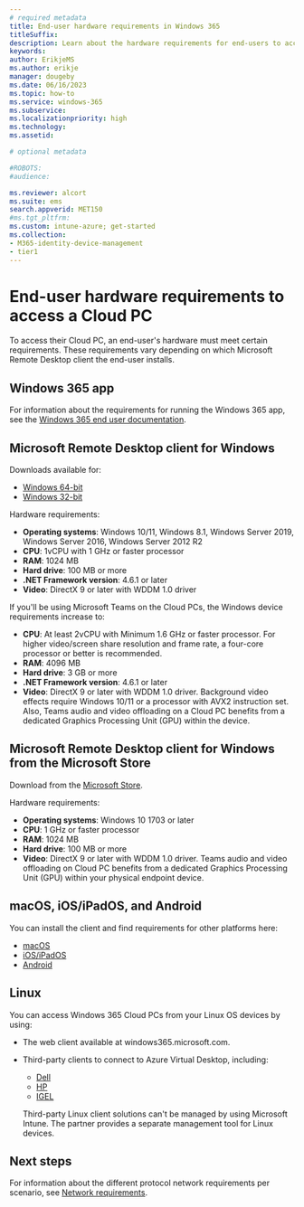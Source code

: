 ```yaml
---
# required metadata
title: End-user hardware requirements in Windows 365
titleSuffix:
description: Learn about the hardware requirements for end-users to access their Cloud PC.
keywords:
author: ErikjeMS  
ms.author: erikje
manager: dougeby
ms.date: 06/16/2023
ms.topic: how-to
ms.service: windows-365
ms.subservice:
ms.localizationpriority: high
ms.technology:
ms.assetid: 

# optional metadata

#ROBOTS:
#audience:

ms.reviewer: alcort
ms.suite: ems
search.appverid: MET150
#ms.tgt_pltfrm:
ms.custom: intune-azure; get-started
ms.collection:
- M365-identity-device-management
- tier1
---
```


# End-user hardware requirements to access a Cloud PC

To access their Cloud PC, an end-user's hardware must meet certain requirements. These requirements vary depending on which Microsoft Remote Desktop client the end-user installs.

## Windows 365 app

For information about the requirements for running the Windows 365 app, see the [Windows 365 end user documentation](https://support.microsoft.com/topic/cbb0d4d5-69d4-4f00-b050-6dc7a02d02d0 ).

## Microsoft Remote Desktop client for Windows

Downloads available for:

- [Windows 64-bit](https://go.microsoft.com/fwlink/?linkid=2068602)
- [Windows 32-bit](https://go.microsoft.com/fwlink/?linkid=2098960)

Hardware requirements:

- **Operating systems**: Windows 10/11, Windows 8.1, Windows Server 2019, Windows Server 2016, Windows Server 2012 R2
- **CPU**: 1vCPU with 1 GHz or faster processor
- **RAM**: 1024 MB
- **Hard drive**: 100 MB or more
- **.NET Framework version**: 4.6.1 or later
- **Video**: DirectX 9 or later with WDDM 1.0 driver

If you'll be using Microsoft Teams on the Cloud PCs, the Windows device requirements increase to:

- **CPU**: At least 2vCPU with Minimum 1.6 GHz or faster processor. For higher video/screen share resolution and frame rate, a four-core processor or better is recommended.
- **RAM**: 4096 MB
- **Hard drive**: 3 GB or more
- **.NET Framework version**: 4.6.1 or later
- **Video**: DirectX 9 or later with WDDM 1.0 driver. Background video effects require Windows 10/11 or a processor with AVX2 instruction set. Also, Teams audio and video offloading on a Cloud PC benefits from a dedicated Graphics Processing Unit (GPU) within the device.

## Microsoft Remote Desktop client for Windows from the Microsoft Store

Download from the [Microsoft Store](https://www.microsoft.com/store/p/microsoft-remote-desktop/9wzdncrfj3ps).

Hardware requirements:

- **Operating systems**: Windows 10 1703 or later
- **CPU**: 1 GHz or faster processor
- **RAM**: 1024 MB
- **Hard drive**: 100 MB or more
- **Video**: DirectX 9 or later with WDDM 1.0 driver. Teams audio and video offloading on Cloud PC benefits from a dedicated Graphics Processing Unit (GPU) within your physical endpoint device.

## macOS, iOS/iPadOS, and Android

You can install the client and find requirements for other platforms here:

- [macOS](https://itunes.apple.com/app/microsoft-remote-desktop/id1295203466?mt=12)
- [iOS/iPadOS](https://aka.ms/rdios)
- [Android](https://play.google.com/store/apps/details?id=com.microsoft.rdc.androidx)

## Linux

You can access Windows 365 Cloud PCs from your Linux OS devices by using:

- The web client available at windows365.microsoft.com.
- Third-party clients to connect to Azure Virtual Desktop, including:
  - [Dell](https://www.delltechnologies.com/asset/en-us/products/thin-clients/technical-support/dell-thinos-9-for-microsoft-wvd.pdf)
  - [HP](https://h20195.www2.hp.com/v2/GetDocument.aspx?docname=c07051097)
  - [IGEL](https://www.igel.com/igel-solution-family/)

  Third-party Linux client solutions can't be managed by using Microsoft Intune. The partner provides a separate management tool for Linux devices.

<!-- ########################## -->
## Next steps

For information about the different protocol network requirements per scenario, see [Network requirements](./enterprise/requirements-network.md).